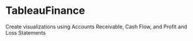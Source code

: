 # TableauFinance
Create visualizations using Accounts Receivable, Cash Flow, and Profit and Loss Statements
